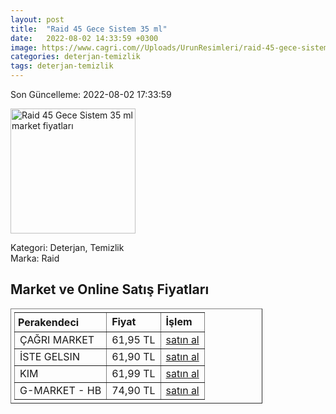 ```yaml
---
layout: post
title:  "Raid 45 Gece Sistem 35 ml"
date:   2022-08-02 14:33:59 +0300
image: https://www.cagri.com//Uploads/UrunResimleri/raid-45-gece-sistem-35-ml-09-6d0.jpg
categories: deterjan-temizlik
tags: deterjan-temizlik
---
```


Son Güncelleme: 2022-08-02 17:33:59

<img src="https://www.cagri.com//Uploads/UrunResimleri/raid-45-gece-sistem-35-ml-09-6d0.jpg" width="200" alt="Raid 45 Gece Sistem 35 ml market fiyatları" />

Kategori: Deterjan, Temizlik
<br />
Marka: Raid

<h2>Market ve Online Satış Fiyatları</h2>

<table border="1" style="padding: 5px;width:80%;">
  <tr>
    <td style="padding: 5px;"><strong>Perakendeci</strong></td>
    <td><strong>Fiyat</strong></td>
    <td><strong>İşlem</strong></td>
  </tr>
  <tr>
              <td title="Çağrı Market">ÇAĞRI MARKET</td>
              <td>61,95 TL</td>
              <td><a title="Çağrı Market" target="_blank" href="https://www.cagri.com/raid-45-gece-sistem-35-ml">satın al</a></td>
            </tr><tr>
              <td title="İste Gelsin">İSTE GELSIN</td>
              <td>61,90 TL</td>
              <td><a title="İste Gelsin" target="_blank" href="https://www.istegelsin.com/urun/raid-45-gece-sistem-35-ml_RAD9-AD">satın al</a></td>
            </tr><tr>
              <td title="Kim">KIM</td>
              <td>61,99 TL</td>
              <td><a title="Kim" target="_blank" href="https://www.kimgeldi.com/raid-electro-likit-45-gece-makina-sistem">satın al</a></td>
            </tr><tr>
              <td title="Hepsiburada/G-Market Mağazası">G-MARKET - HB</td>
              <td>74,90 TL</td>
              <td><a title="Hepsiburada/G-Market Mağazası" target="_blank" href="https://www.hepsiburada.com/raid-sinekkovar-elektro-likit-35-ml-45-gece-etkili-p-HBV00000OR60L?magaza=G-Market">satın al</a></td>
            </tr>
</table>
